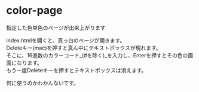 # color-page
指定した色単色のページが出来上がります

index.htmlを開くと、真っ白のページが開きます。  
Deleteキー(mac)を押すと真ん中にテキストボックスが現れます。  
そこに、16進数のカラーコード_(#を除く)_を入力し、Enterを押すとその色の画面になります。  
もう一度Deleteキーを押すとテキストボックスは消えます。  
  
何に使うのかわかんないです。
